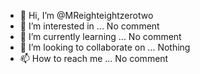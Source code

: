 - 👋 Hi, I’m @MReighteightzerotwo
- 👀 I’m interested in ... No comment
- 🌱 I’m currently learning ... No comment
- 💞️ I’m looking to collaborate on ... Nothing
- 📫 How to reach me ... No comment

<!---
MReighteightzerotwo/MReighteightzerotwo is a ✨ special ✨ repository because its `README.md` (this file) appears on your GitHub profile.
You can click the Preview link to take a look at your changes.
--->
